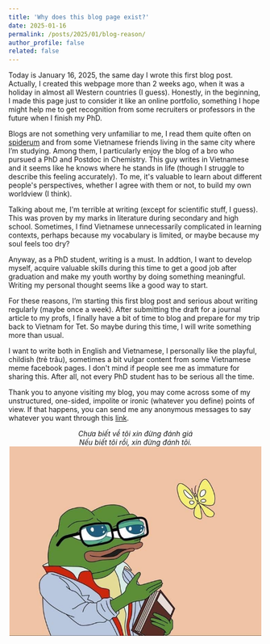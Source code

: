 ```yaml
---
title: 'Why does this blog page exist?'
date: 2025-01-16
permalink: /posts/2025/01/blog-reason/
author_profile: false
related: false
---
```


Today is January 16, 2025, the same day I wrote this first blog post. Actually, I created this webpage more than 2 weeks ago, when it was a holiday in almost all Western countries (I guess). Honestly, in the beginning, I made this page just to consider it like an online portfolio, something I hope might help me to get recognition from some recruiters or professors in the future when I finish my PhD.

Blogs are not something very unfamiliar to me, I read them quite often on [spiderum](https://spiderum.com/) and  from some Vietnamese friends living in the same city where I’m studying. Among them, I particularly enjoy the blog of a bro who pursued a PhD and Postdoc in Chemistry. This guy writes in Vietnamese and it seems like he knows where he stands in life (though I struggle to describe this feeling accurately). To me, it's valuable to learn about different people's perspectives, whether I agree with them or not, to build my own worldview (I think).

Talking about me, I'm terrible at writing (except for scientific stuff, I guess). This was proven by my marks in literature during secondary and high school. Sometimes, I find Vietnamese unnecessarily complicated in learning contexts, perhaps because my vocabulary is limited, or maybe because my soul feels too dry?

Anyway, as a PhD student, writing is a must. In addtion, I want to develop myself, acquire valuable skills during this time to get a good job after graduation and make my youth worthy by doing something meaningful. Writing my personal thought seems like a good way to start.

For these reasons, I’m starting this first blog post and serious about writing regularly (maybe once a week). After submitting the draft for a journal article to my profs,  I finally have a bit of time to blog and prepare for my trip back to Vietnam for Tet. So maybe during this time, I will write something more than usual.

I want to write both in English and Vietnamese, I personally like the playful, childish (trẻ trâu), sometimes a bit vulgar content from some Vietnamese meme facebook pages. I don't mind if people see me as immature for sharing this. After all, not every PhD student has to be serious all the time.

Thank you to anyone visiting my blog, you may come across some of my unstructured, one-sided, impolite or ironic (whatever you define) points of view. If that happens, you can send me any anonymous messages to say whatever you want through this [link](https://ngl.link/drenykstein2).
<!-- This app only allows me to receive messages (I prefer ASKfm but it seems to be removed), so I’m unable to respond to you. -->

<div style="text-align: center;">
    <em>Chưa biết về tôi xin đừng đánh giá</em>
</div>
<div style="text-align: center;">
    <em>Nếu biết tôi rồi, xin đừng đánh tôi.</em>
</div>

<div style="text-align: center;">
    <img src="/images/blog-reason.jpg" alt="Centered Resized Image" width="500" />
</div>

